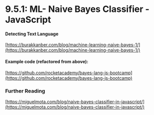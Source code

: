 # 9.5.1: ML- Naive Bayes Classifier - JavaScript

#### Detecting Text Language

[https://burakkanber.com/blog/machine-learning-naive-bayes-1/](https://burakkanber.com/blog/machine-learning-naive-bayes-1/)

#### Example code \(refactored from above\):

[https://github.com/rocketacademy/bayes-lang-js-bootcamp](https://github.com/rocketacademy/bayes-lang-js-bootcamp)

### Further Reading

[https://miguelmota.com/blog/naive-bayes-classifier-in-javascript/](https://miguelmota.com/blog/naive-bayes-classifier-in-javascript/)
